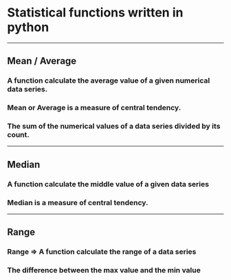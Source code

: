 # Statistical functions written in python
---

## Mean / Average
### A function calculate the average value of a given numerical data series.
### Mean or Average is a measure of central tendency.
### The sum of the numerical values of a data series divided by its count. 
---

## Median
### A function calculate the middle value of a given data series
### Median is a measure of central tendency.
---

## Range
### Range => A function calculate the range of a data series
### The difference between the max value and the min value
